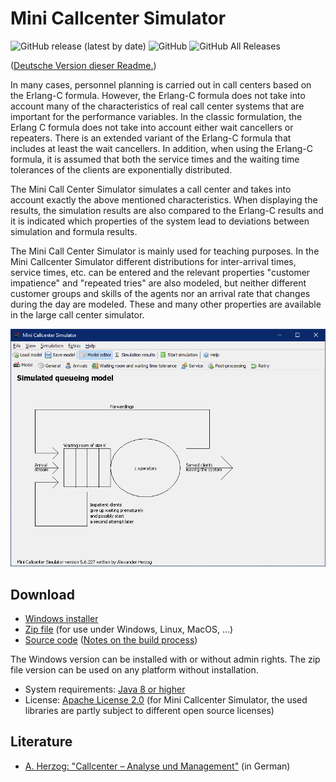 # Mini Callcenter Simulator

![GitHub release (latest by date)](https://img.shields.io/github/v/release/a-herzog/mini-callcenter-simulator)
![GitHub](https://img.shields.io/github/license/a-herzog/mini-callcenter-simulator)
![GitHub All Releases](https://img.shields.io/github/downloads/a-herzog/mini-callcenter-simulator/total)

([Deutsche Version dieser Readme.](README_de.md))

In many cases, personnel planning is carried out in call centers based on the Erlang-C formula. However, the Erlang-C formula does not take into account many of the characteristics of real call center systems that are important for the performance variables. In the classic formulation, the Erlang C formula does not take into account either wait cancellers or repeaters. There is an extended variant of the Erlang-C formula that includes at least the wait cancellers. In addition, when using the Erlang-C formula, it is assumed that both the service times and the waiting time tolerances of the clients are exponentially distributed.

The Mini Call Center Simulator simulates a call center and takes into account exactly the above mentioned characteristics. When displaying the results, the simulation results are also compared to the Erlang-C results and it is indicated which properties of the system lead to deviations between simulation and formula results.

The Mini Call Center Simulator is mainly used for teaching purposes. In the Mini Callcenter Simulator different distributions for inter-arrival times, service times, etc. can be entered and the relevant properties "customer impatience" and "repeated tries" are also modeled, but neither different customer groups and skills of the agents nor an arrival rate that changes during the day are modeled. These and many other properties are available in the large call center simulator.

![Screenshot](screenshot_en.png)

## Download

* [Windows installer](https://github.com/A-Herzog/Mini-Callcenter-Simulator/releases/latest/download/MiniCallcenterSimulatorSetup.exe)
* [Zip file](https://github.com/A-Herzog/Mini-Callcenter-Simulator/releases/latest/download/MiniCallcenterSimulator.zip) (for use under Windows, Linux, MacOS, ...)
* [Source code](https://github.com/A-Herzog/Mini-Callcenter-Simulator/releases/latest/) ([Notes on the build process](BUILD.md))

The Windows version can be installed with or without admin rights. The zip file version can be used on any platform without installation.

* System requirements: [Java 8 or higher](https://adoptopenjdk.net/ "Download Java from adoptopenjdk.net")
* License: [Apache License 2.0](https://opensource.org/licenses/Apache-2.0) (for Mini Callcenter Simulator, the used libraries are partly subject to different open source licenses)

## Literature

* [A. Herzog: "Callcenter – Analyse und Management"](https://www.springer.com/de/book/9783658183080) (in German)
